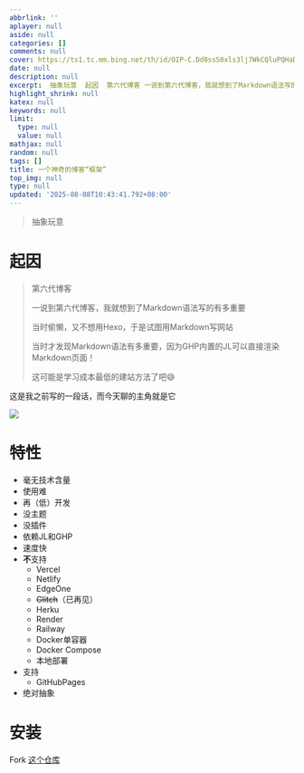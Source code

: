 ```yaml
---
abbrlink: ''
aplayer: null
aside: null
categories: []
comments: null
cover: https://ts1.tc.mm.bing.net/th/id/OIP-C.Dd8ssS0xls3lj7WkCQluPQHaD5?cb=thfc1&dpr=2&pid=ImgDetMain
date: null
description: null
excerpt:  抽象玩意  起因  第六代博客 一说到第六代博客，我就想到了Markdown语法写的有多重要 当时偷懒，又不想用Hexo，于是试图用Markdown写网站 当时才发现Markdown语法有多重要，因为GHP内置的JL可以直接渲染Markdown页面！ 这可能是学习成本最低的建站方法了吧😅  这是我之前写的一段话，而今天聊的主角就是它  特性  毫无技术含量 使用难 再（低）开发 没主题 没插件...
highlight_shrink: null
katex: null
keywords: null
limit:
  type: null
  value: null
mathjax: null
random: null
tags: []
title: 一个神奇的博客“框架”
top_img: null
type: null
updated: '2025-08-08T10:43:41.792+08:00'
---
```

> 抽象玩意

# 起因

> 第六代博客
> 
> 一说到第六代博客，我就想到了Markdown语法写的有多重要
> 
> 当时偷懒，又不想用Hexo，于是试图用Markdown写网站
> 
> 当时才发现Markdown语法有多重要，因为GHP内置的JL可以直接渲染Markdown页面！
> 
> 这可能是学习成本最低的建站方法了吧😅

这是我之前写的一段话，而今天聊的主角就是它

![](https://bgithub.xyz/awaidea/pics/raw/main/25/8/b96c34fd03e0e067b2cf5d6db6db27e4.png)

# 特性

- 毫无技术含量
- 使用难
- 再（低）开发
- 没主题
- 没插件
- 依赖JL和GHP
- 速度快
- **不**支持
  - Vercel
  - Netlify
  - EdgeOne
  - ~~Glitch~~（已再见）
  - Herku
  - Render
  - Railway
  - Docker单容器
  - Docker Compose
  - 本地部署
- 支持
  - GitHubPages
- 绝对抽象

# 安装

Fork [这个仓库](https://github.com/awaidea/WinterCat)

